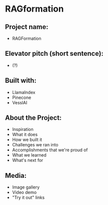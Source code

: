 # RAGformation

## Project name:

- RAGFormation

## Elevator pitch (short sentence):
- (?)

## Built with:
- LlamaIndex
- Pinecone
- VesslAI

## About the Project:
- Inspiration
- What it does
- How we built it
- Challenges we ran into
- Accomplishments that we're proud of
- What we learned
- What's next for <Winning Project>

## Media:
- Image gallery
- Video demo
- "Try it out" links
